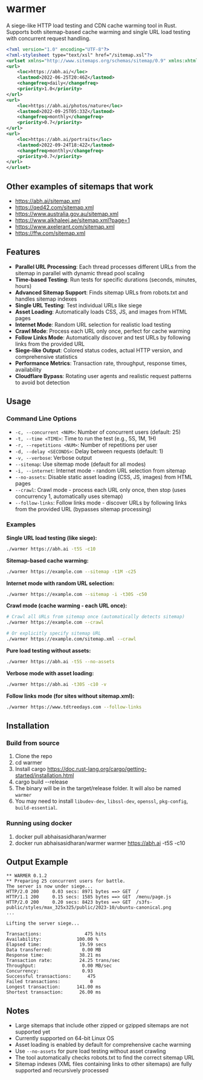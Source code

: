 # warmer
A siege-like HTTP load testing and CDN cache warming tool in Rust. Supports both sitemap-based cache warming and single URL load testing with concurrent request handling.

```xml
<?xml version="1.0" encoding="UTF-8"?>
<?xml-stylesheet type="text/xsl" href="/sitemap.xsl"?>
<urlset xmlns="http://www.sitemaps.org/schemas/sitemap/0.9" xmlns:xhtml="http://www.w3.org/1999/xhtml">
<url>
    <loc>https://abh.ai/</loc>
    <lastmod>2022-06-25T20:46Z</lastmod>
    <changefreq>daily</changefreq>
    <priority>1.0</priority>
</url>
<url>
    <loc>https://abh.ai/photos/nature</loc>
    <lastmod>2022-09-25T05:33Z</lastmod>
    <changefreq>monthly</changefreq>
    <priority>0.7</priority>
</url>
<url>
    <loc>https://abh.ai/portraits</loc>
    <lastmod>2022-09-24T18:42Z</lastmod>
    <changefreq>monthly</changefreq>
    <priority>0.7</priority>
</url>
</urlset>
```

## Other examples of sitemaps that work

- https://abh.ai/sitemap.xml
- https://qed42.com/sitemap.xml
- https://www.australia.gov.au/sitemap.xml
- https://www.alkhaleej.ae/sitemap.xml?page=1
- https://www.axelerant.com/sitemap.xml
- https://ffw.com/sitemap.xml

## Features

- **Parallel URL Processing**: Each thread processes different URLs from the sitemap in parallel with dynamic thread pool scaling
- **Time-based Testing**: Run tests for specific durations (seconds, minutes, hours)
- **Advanced Sitemap Support**: Finds sitemap URLs from robots.txt and handles sitemap indexes
- **Single URL Testing**: Test individual URLs like siege
- **Asset Loading**: Automatically loads CSS, JS, and images from HTML pages
- **Internet Mode**: Random URL selection for realistic load testing
- **Crawl Mode**: Process each URL only once, perfect for cache warming
- **Follow Links Mode**: Automatically discover and test URLs by following links from the provided URL
- **Siege-like Output**: Colored status codes, actual HTTP version, and comprehensive statistics
- **Performance Metrics**: Transaction rate, throughput, response times, availability
- **Cloudflare Bypass**: Rotating user agents and realistic request patterns to avoid bot detection

## Usage

### Command Line Options

- `-c, --concurrent <NUM>`: Number of concurrent users (default: 25)
- `-t, --time <TIME>`: Time to run the test (e.g., 5S, 1M, 1H)
- `-r, --repetitions <NUM>`: Number of repetitions per user
- `-d, --delay <SECONDS>`: Delay between requests (default: 1)
- `-v, --verbose`: Verbose output
- `--sitemap`: Use sitemap mode (default for all modes)
- `-i, --internet`: Internet mode - random URL selection from sitemap
- `--no-assets`: Disable static asset loading (CSS, JS, images) from HTML pages
- `--crawl`: Crawl mode - process each URL only once, then stop (uses concurrency 1, automatically uses sitemap)
- `--follow-links`: Follow links mode - discover URLs by following links from the provided URL (bypasses sitemap processing)

### Examples

**Single URL load testing (like siege):**
```bash
./warmer https://abh.ai -t5S -c10
```

**Sitemap-based cache warming:**
```bash
./warmer https://example.com --sitemap -t1M -c25
```

**Internet mode with random URL selection:**
```bash
./warmer https://example.com --sitemap -i -t30S -c50
```

**Crawl mode (cache warming - each URL once):**
```bash
# Crawl all URLs from sitemap once (automatically detects sitemap)
./warmer https://example.com --crawl

# Or explicitly specify sitemap URL
./warmer https://example.com/sitemap.xml --crawl
```

**Pure load testing without assets:**
```bash
./warmer https://abh.ai -t5S --no-assets
```

**Verbose mode with asset loading:**
```bash
./warmer https://abh.ai -t30S -c10 -v
```

**Follow links mode (for sites without sitemap.xml):**
```bash
./warmer https://www.tdtreedays.com --follow-links
```

## Installation

### Build from source
1. Clone the repo
2. cd warmer
3. Install cargo https://doc.rust-lang.org/cargo/getting-started/installation.html
4. cargo build --release
5. The binary will be in the target/release folder. It will also be named `warmer`
6. You may need to install `libudev-dev`, `libssl-dev`, `openssl`, `pkg-config`, `build-essential`.

### Running using docker
1. docker pull abhaisasidharan/warmer
2. docker run abhaisasidharan/warmer warmer https://abh.ai -t5S -c10

## Output Example

```
** WARMER 0.1.2
** Preparing 25 concurrent users for battle.
The server is now under siege...
HTTP/2.0 200     0.03 secs: 8971 bytes ==> GET  /
HTTP/1.1 200     0.15 secs: 1585 bytes ==> GET  /menu/page.js
HTTP/2.0 200     0.20 secs: 8423 bytes ==> GET  /s3fs-public/styles/max_325x325/public/2023-10/ubuntu-canonical.png
...

Lifting the server siege...

Transactions:                475 hits
Availability:             100.00 %
Elapsed time:              19.59 secs
Data transferred:           0.00 MB
Response time:             38.21 ms
Transaction rate:          24.25 trans/sec
Throughput:                 0.00 MB/sec
Concurrency:                0.93
Successful transactions:      475
Failed transactions:           0
Longest transaction:      141.00 ms
Shortest transaction:      26.00 ms
```

## Notes
- Large sitemaps that include other zipped or gzipped sitemaps are not supported yet
- Currently supported on 64-bit Linux OS
- Asset loading is enabled by default for comprehensive cache warming
- Use `--no-assets` for pure load testing without asset crawling
- The tool automatically checks robots.txt to find the correct sitemap URL
- Sitemap indexes (XML files containing links to other sitemaps) are fully supported and recursively processed

